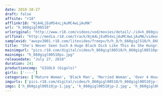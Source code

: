 ```yaml
---
date: 2018-10-27
draft: false
affsite: "r18"
afflinkr18: "NjA4LjEuMS4xLjAuMC4wLjAuMA"
url: "h_860gigl00510"
urloriginal: "http://www.r18.com/videos/vod/movies/detail/-/id=h_860gigl00510"
urlfinal: "http://media.r18.com/track/NjA4LjEuMS4xLjAuMC4wLjAuMA/videos/vod/movies/detail/-/id=h_860gigl00510"
samplevid: "awspv3001.r18.com/litevideo/freepv/h/h_8/h_860gigl510/h_860gigl510_dmb_w.mp4"
title: "She's Never Seen Such A Huge Black Dick Like This As She Hungrily Sucked It Down Deep And Let Him Stimulate Her Clitoris Until Her Pussy Was Good And Dripping Wet As Her Old Lady Cunt Was Ready For Some Good Old Piston Pumping Thrusting Action!!"
mainimgurl: "pics.r18.com/digital/video/h_860gigl00510/h_860gigl00510ps.jpg"
mainimgs: "h_860gigl00510ps.jpg"
releasedate: "July 27, 2018"
duration: 241
productioncomp: "GIGOLO (Gigolo)"
girls: ['----']
categories: ['Mature Woman', 'Black Man', 'Married Woman', 'Over 4 Hours']
imgurls: ['pics.r18.com/digital/video/h_860gigl00510/h_860gigl00510jp-1.jpg', 'pics.r18.com/digital/video/h_860gigl00510/h_860gigl00510jp-2.jpg', 'pics.r18.com/digital/video/h_860gigl00510/h_860gigl00510jp-3.jpg', 'pics.r18.com/digital/video/h_860gigl00510/h_860gigl00510jp-4.jpg', 'pics.r18.com/digital/video/h_860gigl00510/h_860gigl00510jp-5.jpg', 'pics.r18.com/digital/video/h_860gigl00510/h_860gigl00510jp-6.jpg', 'pics.r18.com/digital/video/h_860gigl00510/h_860gigl00510jp-7.jpg', 'pics.r18.com/digital/video/h_860gigl00510/h_860gigl00510jp-8.jpg', 'pics.r18.com/digital/video/h_860gigl00510/h_860gigl00510jp-9.jpg', 'pics.r18.com/digital/video/h_860gigl00510/h_860gigl00510jp-10.jpg', 'pics.r18.com/digital/video/h_860gigl00510/h_860gigl00510jp-11.jpg', 'pics.r18.com/digital/video/h_860gigl00510/h_860gigl00510jp-12.jpg', 'pics.r18.com/digital/video/h_860gigl00510/h_860gigl00510jp-13.jpg', 'pics.r18.com/digital/video/h_860gigl00510/h_860gigl00510jp-14.jpg', 'pics.r18.com/digital/video/h_860gigl00510/h_860gigl00510jp-15.jpg', 'pics.r18.com/digital/video/h_860gigl00510/h_860gigl00510jp-16.jpg', 'pics.r18.com/digital/video/h_860gigl00510/h_860gigl00510jp-17.jpg', 'pics.r18.com/digital/video/h_860gigl00510/h_860gigl00510jp-18.jpg', 'pics.r18.com/digital/video/h_860gigl00510/h_860gigl00510jp-19.jpg', 'pics.r18.com/digital/video/h_860gigl00510/h_860gigl00510jp-20.jpg']
imgs: ['h_860gigl00510jp-1.jpg', 'h_860gigl00510jp-2.jpg', 'h_860gigl00510jp-3.jpg', 'h_860gigl00510jp-4.jpg', 'h_860gigl00510jp-5.jpg', 'h_860gigl00510jp-6.jpg', 'h_860gigl00510jp-7.jpg', 'h_860gigl00510jp-8.jpg', 'h_860gigl00510jp-9.jpg', 'h_860gigl00510jp-10.jpg', 'h_860gigl00510jp-11.jpg', 'h_860gigl00510jp-12.jpg', 'h_860gigl00510jp-13.jpg', 'h_860gigl00510jp-14.jpg', 'h_860gigl00510jp-15.jpg', 'h_860gigl00510jp-16.jpg', 'h_860gigl00510jp-17.jpg', 'h_860gigl00510jp-18.jpg', 'h_860gigl00510jp-19.jpg', 'h_860gigl00510jp-20.jpg']
---
```

